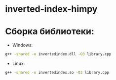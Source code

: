 # inverted-index-himpy

 # Сборка библиотеки:

 * Windows:
 ```bash
g++ -shared -o invertedindex.dll -O3 library.cpp
```
* Linux:
```bash
g++ -shared -o invertedindex.so -O3 library.cpp
```
